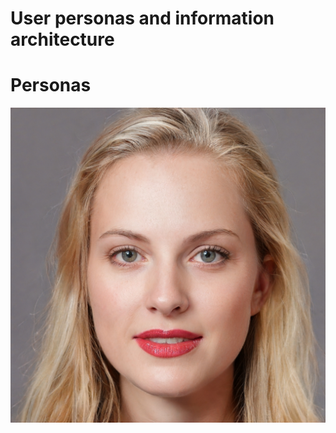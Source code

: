 # User personas and information architecture 

# Personas

![First Persona](https://github.com/stipe-jurkovic/HCL-2023-24-Jurkovic/blob/main/misc/AIphotos/thispersondoesnotexist.jpg)
